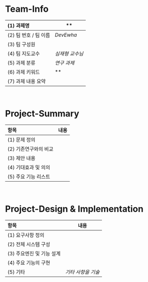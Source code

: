 <!-- Template for PROJECT REPORT of CapstoneDesign -->
<!-- 본 파일은 2025년도 컴공 졸업프로젝트의 <1차보고서> 작성을 위한 기본 양식입니다. -->
<!-- 아래에 "*"..."*" 표시는 italic체로 출력하기 위해서 사용한 것입니다. -->
<!-- "내용"에 해당하는 부분을 지우고, 여러분 과제의 내용을 작성해 주세요. -->

# Team-Info
| (1) 과제명 | **
|:---  |---  |
| (2) 팀 번호 / 팀 이름 | *DevEwha* |
| (3) 팀 구성원 | 	 |
| (4) 팀 지도교수 | *심재형 교수님* |
| (5) 과제 분류 | *연구 과제* |
| (6) 과제 키워드 | **  |
| (7) 과제 내용 요약 | |


<br>

# Project-Summary
| 항목 | 내용 |
|:---  |---  |
| (1) 문제 정의 | |
| (2) 기존연구와의 비교 | |
| (3) 제안 내용 |   |
| (4) 기대효과 및 의의 |   |
| (5) 주요 기능 리스트 |  |

<br>
 

# Project-Design & Implementation

| 항목 | 내용 |
|:---  |---  |
| (1) 요구사항 정의 |    |
| (2) 전체 시스템 구성 |  |
| (3) 주요엔진 및 기능 설계 |   |
| (4) 주요 기능의 구현 |   |
| (5) 기타 | *기타 사항을 기술* |

<br>
